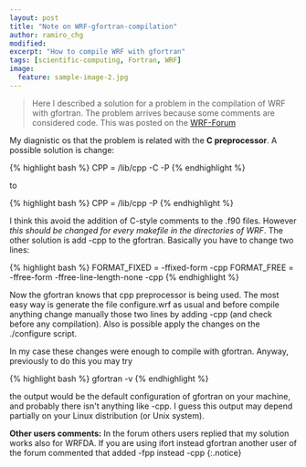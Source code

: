 ```yaml
---
layout: post
title: "Note on WRF-gfortran-compilation"
author: ramiro_chg
modified:
excerpt: "How to compile WRF with gfortran"
tags: [scientific-computing, Fortran, WRF]
image:
  feature: sample-image-2.jpg
---
```


> Here I described a solution for a problem in the compilation of WRF with gfortran. The problem arrives because some comments are considered code. This was posted on the [WRF-Forum](http://forum.wrfforum.com/viewtopic.php?f=5&t=6086) 


My diagnistic os that the problem is related with the **C preprocessor**. A possible solution is change:

{% highlight bash %}
    CPP             =      /lib/cpp -C -P
{% endhighlight %}

to

{% highlight bash %}
    CPP             =      /lib/cpp -P
{% endhighlight %}

I think this avoid the addition of C-style comments to the .f90 files. However *this should be changed for every makefile in the directories of WRF*. The other solution is add -cpp to the gfortran. Basically you have to change two lines:

{% highlight bash %}
    FORMAT_FIXED    =       -ffixed-form -cpp
    FORMAT_FREE     =       -ffree-form -ffree-line-length-none -cpp
{% endhighlight %}


Now the gfortran knows that cpp preprocessor is being used. The most easy way is generate the file configure.wrf as usual and before compile anything change manually those two lines by adding -cpp (and check before any compilation). Also is possible apply the changes on the ./configure script.

In my case these changes were enough to compile with gfortran. Anyway, previously to do this you may try

{% highlight bash %}
gfortran -v
{% endhighlight %}

the output would be the default configuration of gfortran on your machine, and probably there isn't anything like -cpp. I guess this output may depend partially on your Linux distribution (or Unix system).

**Other users comments:**
In the forum others users replied that my solution works also for WRFDA. If you are using ifort instead gfortran another user of the forum commented that added -fpp instead -cpp
{:.notice}




